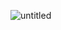 
![untitled](https://github.com/Kongou173/Game/assets/171005900/02864f10-26a3-43dd-926e-3fbebaaf6f16)

